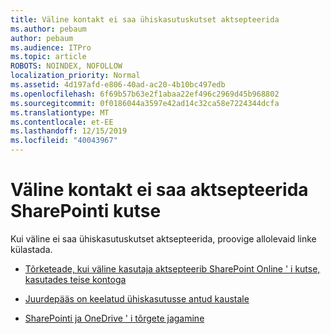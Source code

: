 ```yaml
---
title: Väline kontakt ei saa ühiskasutuskutset aktsepteerida
ms.author: pebaum
author: pebaum
ms.audience: ITPro
ms.topic: article
ROBOTS: NOINDEX, NOFOLLOW
localization_priority: Normal
ms.assetid: 4d197afd-e806-40ad-ac20-4b10bc497edb
ms.openlocfilehash: 6f69b57b63e2f1abaa22ef496c2969d45b968802
ms.sourcegitcommit: 0f0186044a3597e42ad14c32ca58e7224344dcfa
ms.translationtype: MT
ms.contentlocale: et-EE
ms.lasthandoff: 12/15/2019
ms.locfileid: "40043967"
---
```

# <a name="external-contact-is-unable-to-accept-a-sharepoint-invitation"></a>Väline kontakt ei saa aktsepteerida SharePointi kutse

Kui väline ei saa ühiskasutuskutset aktsepteerida, proovige allolevaid linke külastada.

- [Tõrketeade, kui väline kasutaja aktsepteerib SharePoint Online ' i kutse, kasutades teise kontoga](https://docs.microsoft.com/sharepoint/support/sharing-and-permissions/error-when-external-user-accepts-an-invitation-by-using-another-account)

- [Juurdepääs on keelatud ühiskasutusse antud kaustale](https://docs.microsoft.com/sharepoint/support/sharing-and-permissions/cannot-access-shared-folder)

- [SharePointi ja OneDrive ' i tõrgete jagamine](https://docs.microsoft.com/sharepoint/sharepoint-onedrive-error-message)

